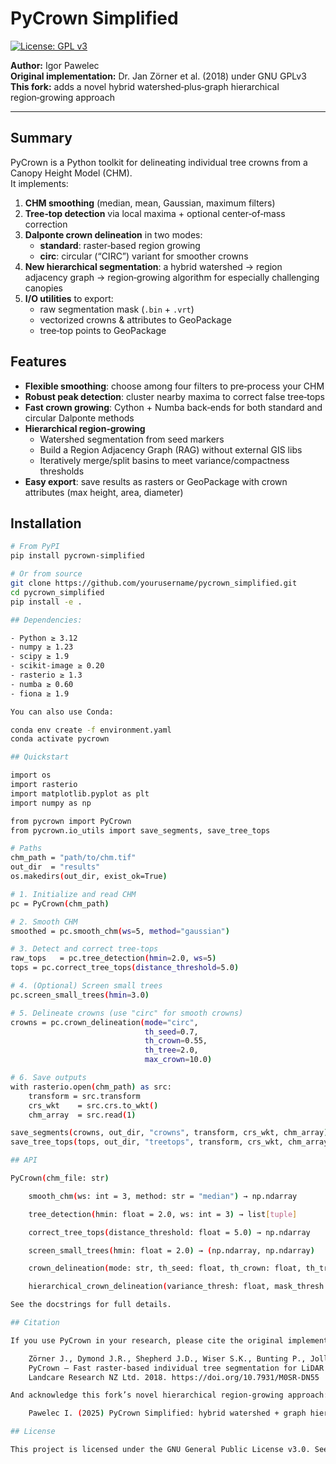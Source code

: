 # PyCrown Simplified

[![License: GPL v3](https://img.shields.io/badge/License-GPLv3-blue.svg)](LICENSE)

**Author:** Igor Pawelec  
**Original implementation:** Dr. Jan Zörner et al. (2018) under GNU GPLv3  
**This fork:** adds a novel hybrid watershed‑plus‑graph hierarchical region‑growing approach  

---

## Summary

PyCrown is a Python toolkit for delineating individual tree crowns from a Canopy Height Model (CHM).  
It implements:

1. **CHM smoothing** (median, mean, Gaussian, maximum filters)  
2. **Tree‑top detection** via local maxima + optional center‑of‑mass correction  
3. **Dalponte crown delineation** in two modes:
   - **standard**: raster‑based region growing  
   - **circ**: circular (“CIRC”) variant for smoother crowns  
4. **New hierarchical segmentation**: a hybrid watershed → region adjacency graph → region‑growing algorithm for especially challenging canopies  
5. **I/O utilities** to export:
   - raw segmentation mask (`.bin` + `.vrt`)  
   - vectorized crowns & attributes to GeoPackage  
   - tree‑top points to GeoPackage  

## Features

- **Flexible smoothing**: choose among four filters to pre‑process your CHM  
- **Robust peak detection**: cluster nearby maxima to correct false tree‑tops  
- **Fast crown growing**: Cython + Numba back‑ends for both standard and circular Dalponte methods  
- **Hierarchical region‑growing**  
  - Watershed segmentation from seed markers  
  - Build a Region Adjacency Graph (RAG) without external GIS libs  
  - Iteratively merge/split basins to meet variance/compactness thresholds  
- **Easy export**: save results as rasters or GeoPackage with crown attributes (max height, area, diameter)  

## Installation

```bash
# From PyPI
pip install pycrown-simplified

# Or from source
git clone https://github.com/yourusername/pycrown_simplified.git
cd pycrown_simplified
pip install -e .

## Dependencies:

- Python ≥ 3.12
- numpy ≥ 1.23
- scipy ≥ 1.9
- scikit‑image ≥ 0.20
- rasterio ≥ 1.3
- numba ≥ 0.60
- fiona ≥ 1.9

You can also use Conda:

conda env create -f environment.yaml
conda activate pycrown

## Quickstart

import os
import rasterio
import matplotlib.pyplot as plt
import numpy as np

from pycrown import PyCrown
from pycrown.io_utils import save_segments, save_tree_tops

# Paths
chm_path = "path/to/chm.tif"
out_dir  = "results"
os.makedirs(out_dir, exist_ok=True)

# 1. Initialize and read CHM
pc = PyCrown(chm_path)

# 2. Smooth CHM
smoothed = pc.smooth_chm(ws=5, method="gaussian")

# 3. Detect and correct tree‑tops
raw_tops   = pc.tree_detection(hmin=2.0, ws=5)
tops = pc.correct_tree_tops(distance_threshold=5.0)

# 4. (Optional) Screen small trees
pc.screen_small_trees(hmin=3.0)

# 5. Delineate crowns (use "circ" for smooth crowns)
crowns = pc.crown_delineation(mode="circ",
                              th_seed=0.7,
                              th_crown=0.55,
                              th_tree=2.0,
                              max_crown=10.0)

# 6. Save outputs
with rasterio.open(chm_path) as src:
    transform = src.transform
    crs_wkt    = src.crs.to_wkt()
    chm_array  = src.read(1)

save_segments(crowns, out_dir, "crowns", transform, crs_wkt, chm_array)
save_tree_tops(tops, out_dir, "treetops", transform, crs_wkt, chm_array)

## API

PyCrown(chm_file: str)

    smooth_chm(ws: int = 3, method: str = "median") → np.ndarray

    tree_detection(hmin: float = 2.0, ws: int = 3) → list[tuple]

    correct_tree_tops(distance_threshold: float = 5.0) → np.ndarray

    screen_small_trees(hmin: float = 2.0) → (np.ndarray, np.ndarray)

    crown_delineation(mode: str, th_seed: float, th_crown: float, th_tree: float, max_crown: float) → np.ndarray

    hierarchical_crown_delineation(variance_thresh: float, mask_thresh: float) → np.ndarray

See the docstrings for full details.

## Citation

If you use PyCrown in your research, please cite the original implementation:

    Zörner J., Dymond J.R., Shepherd J.D., Wiser S.K., Bunting P., Jolly B.
    PyCrown – Fast raster-based individual tree segmentation for LiDAR data.
    Landcare Research NZ Ltd. 2018. https://doi.org/10.7931/M0SR-DN55

And acknowledge this fork’s novel hierarchical region‑growing approach:

    Pawelec I. (2025) PyCrown Simplified: hybrid watershed + graph hierarchical segmentation.

## License

This project is licensed under the GNU General Public License v3.0. See LICENSE for details.